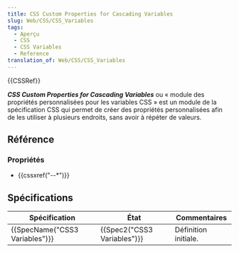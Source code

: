 ```yaml
---
title: CSS Custom Properties for Cascading Variables
slug: Web/CSS/CSS_Variables
tags:
  - Aperçu
  - CSS
  - CSS Variables
  - Reference
translation_of: Web/CSS/CSS_Variables
---
```


{{CSSRef}}

**_CSS Custom Properties for Cascading Variables_** ou « module des propriétés personnalisées pour les variables CSS » est un module de la spécification CSS qui permet de créer des propriétés personnalisées afin de les utiliser à plusieurs endroits, sans avoir à répéter de valeurs.

## Référence

### Propriétés

- {{cssxref("--*")}}

## Spécifications

| Spécification                            | État                                 | Commentaires         |
| ---------------------------------------- | ------------------------------------ | -------------------- |
| {{SpecName("CSS3 Variables")}} | {{Spec2("CSS3 Variables")}} | Définition initiale. |
